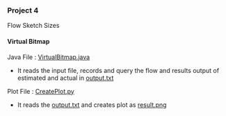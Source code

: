 ### Project 4

Flow Sketch Sizes

#### Virtual Bitmap

Java File : [VirtualBitmap.java](src/VirtualBitmap.java)
- It reads the input file, records and query the flow and results output of 
estimated and actual in [output.txt](output/output.txt)

Plot File : [CreatePlot.py](CreatePlot.py)
- It reads the [output.txt](output/output.txt) and creates plot as [result.png](output/result.png)

